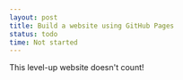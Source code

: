 ```yaml
---
layout: post
title: Build a website using GitHub Pages
status: todo
time: Not started
---
```

This level-up website doesn't count!
